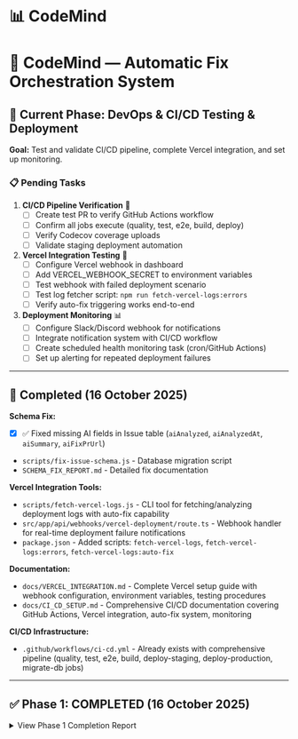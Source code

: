 # 📊 CodeMind
# 🤖 CodeMind — Automatic Fix Orchestration System

## 🎯 Current Phase: DevOps & CI/CD Testing & Deployment

**Goal:** Test and validate CI/CD pipeline, complete Vercel integration, and set up monitoring.

### 📋 Pending Tasks

1. **CI/CD Pipeline Verification** 🔄
   - [ ] Create test PR to verify GitHub Actions workflow
   - [ ] Confirm all jobs execute (quality, test, e2e, build, deploy)
   - [ ] Verify Codecov coverage uploads
   - [ ] Validate staging deployment automation

2. **Vercel Integration Testing** 🧪
   - [ ] Configure Vercel webhook in dashboard
   - [ ] Add VERCEL_WEBHOOK_SECRET to environment variables
   - [ ] Test webhook with failed deployment scenario
   - [ ] Test log fetcher script: `npm run fetch-vercel-logs:errors`
   - [ ] Verify auto-fix triggering works end-to-end

3. **Deployment Monitoring** 📊
   - [ ] Configure Slack/Discord webhook for notifications
   - [ ] Integrate notification system with CI/CD workflow
   - [ ] Create scheduled health monitoring task (cron/GitHub Actions)
   - [ ] Set up alerting for repeated deployment failures

---

## 🎉 Completed (16 October 2025)

**Schema Fix:**
- [x] ✅ Fixed missing AI fields in Issue table (`aiAnalyzed`, `aiAnalyzedAt`, `aiSummary`, `aiFixPrUrl`)
- `scripts/fix-issue-schema.js` - Database migration script
- `SCHEMA_FIX_REPORT.md` - Detailed fix documentation

**Vercel Integration Tools:**
- `scripts/fetch-vercel-logs.js` - CLI tool for fetching/analyzing deployment logs with auto-fix capability
- `src/app/api/webhooks/vercel-deployment/route.ts` - Webhook handler for real-time deployment failure notifications
- `package.json` - Added scripts: `fetch-vercel-logs`, `fetch-vercel-logs:errors`, `fetch-vercel-logs:auto-fix`

**Documentation:**
- `docs/VERCEL_INTEGRATION.md` - Complete Vercel setup guide with webhook configuration, environment variables, testing procedures
- `docs/CI_CD_SETUP.md` - Comprehensive CI/CD documentation covering GitHub Actions, Vercel integration, auto-fix system, monitoring

**CI/CD Infrastructure:**
- `.github/workflows/ci-cd.yml` - Already exists with comprehensive pipeline (quality, test, e2e, build, deploy-staging, deploy-production, migrate-db jobs)

---

## ✅ Phase 1: COMPLETED (16 October 2025)

<details>
<summary>View Phase 1 Completion Report</summary>

### Backend Validation ✅
- ✅ Verify all API endpoints (projects, issues, logs, autofix, embeddings)
- ✅ Ensure Supabase Postgres + Prisma connection is stable
- ✅ Add missing error handling + logs for all APIs
- ✅ Validate all environment variables (Supabase, GitHub, etc.)

### Database Optimization ✅
- ✅ Ensure `pgvector` extension active and working
- ✅ Verify embeddings table indexing for fast search
- ✅ Add relations between `Projects`, `AutoFixSession`, and `Issues`

### Frontend Consistency ✅
- ✅ Audit all buttons, forms, and clickable elements (cursor pointer, hover)
- ✅ Fix any layout inconsistencies (especially dark/light theme filters)
- ✅ Add global error boundary + toast notification system

### DevOps ✅
- ✅ Implement logging middleware for API route tracing

**See full report:** [PHASE1_COMPLETION_REPORT.md](./PHASE1_COMPLETION_REPORT.md)

</details>
